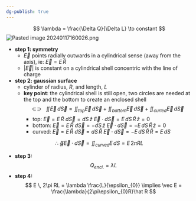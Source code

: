 ```yaml
---
dg-publish: true
---
```

$$
\lambda = \frac{\Delta Q}{\Delta L} \to constant
$$
![Pasted image 20240117160026.png](/img/user/pics/Pasted%20image%2020240117160026.png)
- **step 1: symmetry**
	- $\vec E$ points radially outwards in a cylindrical sense (away from the axis), ie: $\vec E = E \, \hat R$
	- $|\vec E|$ is constant on a cylindrical shell concentric with the line of charge
- **step 2: gaussian surface**
	- cylinder of radius, $R$, and length, $L$
	- **key point**: the cylindrical shell is still open, two circles are needed at the top and the bottom to create an enclosed shell
	$$\newcommand{\oiint}{\subset\!\supset \!\!\!\!\!\!\!\!\!\!\iint}
	\oiint \vec E \, d\vec S = \iint_{top} \vec E \, d\vec S + \iint_{bottom}\vec E \, d\vec S + \iint _{curled} \vec E \, d\vec S$$
		- top: 
			$\vec E = E \, \hat R$
			$d\vec S = dS \, \hat z$
			$\vec E \cdot d\vec S = E \, dS \, \hat R \, \hat z = 0$
		- bottom: 
			$\vec E = E \,\hat R$ 
			$d\vec S = -dS \, \hat z$
			$\vec E \cdot d\vec S = -E \, dS \, \hat R \, \hat z = 0$
		- curved: 
			$\vec E = E \,\hat R$ 
			$d\vec S = dS \, \hat R$
			$\vec E \cdot d\vec S = -E \, dS \, \hat R \, \hat R = E \, dS$
	
$$
\therefore \;\oiint \vec E \cdot d\vec S = \iint_{curved}E \, dS = E \, 2\pi R L
$$
- **step 3:**
$$
Q_{encl.}=\lambda L
$$
- **step 4:**
$$
E \, 2\pi RL = \lambda \frac{L}{\epsilon_{0}} \implies \vec E = \frac{\lambda}{2\pi\epsilon_{0}R}\hat R
$$


